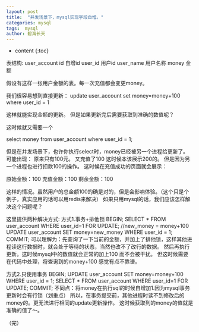 ```yaml
---
layout: post
title:  "并发场景下，mysql实现字段自增。"
categories: mysql
tags:  mysql  
author: 碧海长天
---
```


* content
{:toc}



表结构:
user_account
id	自增id
user_id	用户id
user_name	用户名称
money	金额

假设有这样一张用户金额的表。每一次充值都会变更money。

我们很容易想到直接更新：
update user_account set money=money+100 where user_id = 1

这样就能实现金额的更新。
但是如果更新完后需要获取到准确的数值呢？

这时候就又需要一个

select money from user_account where user_id = 1;

但是在并发场景下，也许你执行select时，money已经被另一个进程给更新了。
可能出现： 原来只有100元。 又充值了100 这时候本该展示200的。 但是因为另一个进程也进行扣款100的操作。
这时候在充值成功的页面就会展示： 

原始金额：100
充值金额：100
剩余金额：100

这样的情况。虽然用户的总金额100的确是对的，但是会影响体验。（这个只是个例子，真实应用的话可以用redis来解决）
如果只用mysql的话，我们应该怎样解决这个问题呢？

这里提供两种解决方式:
方式1.事务+排他锁
BEGIN;
SELECT * FROM user_account WHERE user_id=1 FOR UPDATE;
//new_money = money+100
UPDATE user_account SET money=new_money WHERE user_id = 1;
COMMIT;
可以理解为：先查询了一下当前的金额，并加上了排他锁，这样其他进程读这行数据时，就会处于等待的状态，当然也改不了改行的数据。
然后再执行更新。这时候mysql中的数值就会正常的加上100 而不会被干扰。
但这时候需要在代码中处理，将查询到的money+100  感觉有点不靠谱。

方式2.只使用事务
BEGIN;
UPDATE user_account SET money=money+100 WHERE user_id = 1;
SELECT * FROM user_account WHERE user_id=1 FOR UPDATE;
COMMIT;
不同点：将money在执行sql的时候自增加1.因为mysql事务更新时会有行锁（划重点）
所以，在事务提交前，其他进程时读不到修改后的money的。更无法进行相同的update更新操作。
这时候获取到的money的值就是准确的值了～。



（完）
